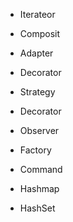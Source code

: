 


- Iterateor
- Composit
- Adapter
- Decorator
- Strategy
- Decorator
- Observer
- Factory
- Command

- Hashmap
- HashSet